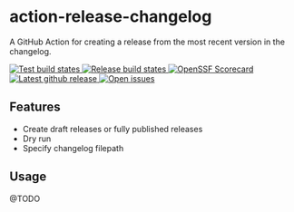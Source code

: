 # action-release-changelog

A GitHub Action for creating a release from the most recent version in the changelog.

<p>
  <a href="https://github.com/outoforbitdev/action-release-changelog/actions?query=workflow%3ATest+branch%3Amaster">
    <img alt="Test build states" src="https://github.com/outoforbitdev/action-release-changelog/workflows/Test/badge.svg">
  </a>
  <a href="https://github.com/outoforbitdev/action-release-changelog/actions?query=workflow%3ATest+branch%3Amaster">
    <img alt="Release build states" src="https://github.com/outoforbitdev/action-release-changelog/workflows/Release/badge.svg">
  </a>
  <a href="https://securityscorecards.dev/viewer/?uri=github.com/outoforbitdev/action-release-changelog">
    <img alt="OpenSSF Scorecard" src="https://api.securityscorecards.dev/projects/github.com/outoforbitdev/action-release-changelog/badge">
  </a>
  <a href="https://github.com/outoforbitdev/action-release-changelog/releases/latest">
    <img alt="Latest github release" src="https://img.shields.io/github/v/release/outoforbitdev/action-release-changelog?logo=github">
  </a>
  <a href="https://github.com/outoforbitdev/action-release-changelog/issues">
    <img alt="Open issues" src="https://img.shields.io/github/issues/outoforbitdev/action-release-changelog?logo=github">
  </a>
</p>

## Features
- Create draft releases or fully published releases
- Dry run
- Specify changelog filepath

## Usage
@TODO
